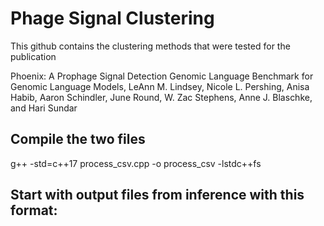 # Phage Signal Clustering

This github contains the clustering methods that were tested for the publication 

Phoenix: A Prophage Signal Detection Genomic Language Benchmark for Genomic Language Models, LeAnn M. Lindsey, Nicole L. Pershing, Anisa Habib, Aaron Schindler, June Round, W. Zac Stephens, Anne J.
Blaschke, and Hari Sundar

## Compile the two files

g++ -std=c++17 process_csv.cpp -o process_csv -lstdc++fs

## Start with output files from inference with this format:


